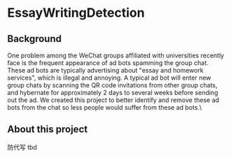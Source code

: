 # EssayWritingDetection

## Background
One problem among the WeChat groups affiliated with universities recently face is the frequent appearance of ad bots spamming the group chat. These ad bots are typically advertising about "essay and homework services", which is illegal and annoying. A typical ad bot will enter new group chats by scanning the QR code invitations from other group chats, and hybernate for approximately 2 days to several weeks before sending out the ad. We created this project to better identify and remove these ad bots from the chat so less people would suffer from these ad bots.\

## About this project
防代写 tbd
